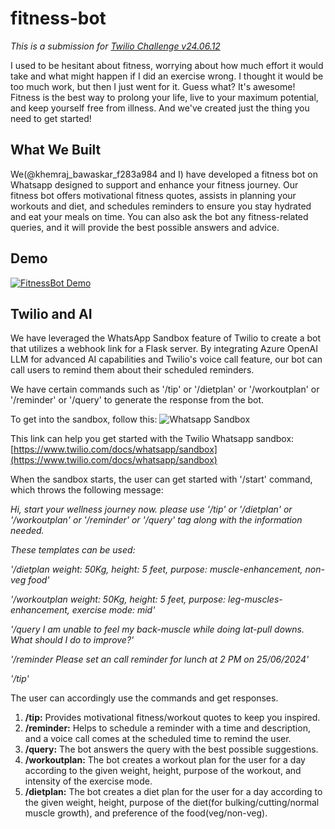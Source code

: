 # fitness-bot

*This is a submission for [Twilio Challenge v24.06.12](https://dev.to/challenges/twilio)*

I used to be hesitant about fitness, worrying about how much effort it would take and what might happen if I did an exercise wrong. I thought it would be too much work, but then I just went for it. Guess what? It's awesome! Fitness is the best way to prolong your life, live to your maximum potential, and keep yourself free from illness. And we've created just the thing you need to get started!

## What We Built
We(@khemraj_bawaskar_f283a984 and I) have developed a fitness bot on Whatsapp designed to support and enhance your fitness journey. Our fitness bot offers motivational fitness quotes, assists in planning your workouts and diet, and schedules reminders to ensure you stay hydrated and eat your meals on time. You can also ask the bot any fitness-related queries, and it will provide the best possible answers and advice.

## Demo
[![FitnessBot Demo](https://img.youtube.com/vi/BWltYXFmZmo/0.jpg)](https://www.youtube.com/watch?v=BWltYXFmZmo)


## Twilio and AI
We have leveraged the WhatsApp Sandbox feature of Twilio to create a bot that utilizes a webhook link for a Flask server. By integrating Azure OpenAI LLM for advanced AI capabilities and Twilio's voice call feature, our bot can call users to remind them about their scheduled reminders.

We have certain commands such as '/tip' or '/dietplan' or '/workoutplan' or '/reminder' or '/query' to generate the response from the bot.

To get into the sandbox, follow this:
![Whatsapp Sandbox](https://dev-to-uploads.s3.amazonaws.com/uploads/articles/ixfs1fkutjlpyz0ujo69.png)


This link can help you get started with the Twilio Whatsapp sandbox:[https://www.twilio.com/docs/whatsapp/sandbox](https://www.twilio.com/docs/whatsapp/sandbox)

When the sandbox starts, the user can get started with '/start' command, which throws the following message: 

*Hi, start your wellness journey now. please use '/tip' or '/dietplan' or '/workoutplan' or '/reminder' or '/query' tag along with the information needed.*
                    
*These templates can be used:*
                    
*'/dietplan weight: 50Kg, height: 5 feet, purpose: muscle-enhancement, non-veg food'*
                    
*'/workoutplan weight: 50Kg, height: 5 feet, purpose: leg-muscles-enhancement, exercise mode: mid'*
                    
*'/query I am unable to feel my back-muscle while doing lat-pull downs. What should I do to improve?'*
                    
*'/reminder Please set an call reminder for lunch at 2 PM on 25/06/2024'*
                    
*'/tip'*

The user can accordingly use the commands and get responses.
1. **/tip:** Provides motivational fitness/workout quotes to keep you inspired.
2. **/reminder:** Helps to schedule a reminder with a time and description, and a voice call comes at the scheduled time to remind the user.
3. **/query:** The bot answers the query with the best possible suggestions.
4. **/workoutplan:** The bot creates a workout plan for the user for a day according to the given weight, height, purpose of the workout, and intensity of the exercise mode.
5. **/dietplan:** The bot creates a diet plan for the user for a day according to the given weight, height, purpose of the diet(for bulking/cutting/normal muscle growth), and preference of the food(veg/non-veg).

